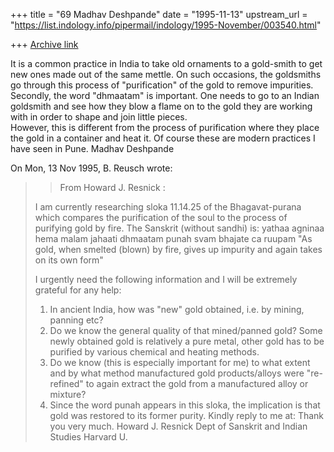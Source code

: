 +++
title = "69 Madhav Deshpande"
date = "1995-11-13"
upstream_url = "https://list.indology.info/pipermail/indology/1995-November/003540.html"

+++
[Archive link](https://list.indology.info/pipermail/indology/1995-November/003540.html)

It is a common practice in India to take old ornaments to a gold-smith to 
get new ones made out of the same mettle.  On such occasions, the 
goldsmiths go through this process of "purification" of the gold to 
remove impurities.  Secondly, the word "dhmaatam" is important.  One 
needs to go to an Indian goldsmith and see how they blow a flame on to 
the gold they are working with in order to shape and join little pieces.  
However, this is different from the process of purification where they 
place the gold in a container and heat it.  Of course these are modern 
practices I have seen in Pune.
	Madhav Deshpande

On Mon, 13 Nov 1995, B. Reusch wrote:

> >From Howard J. Resnick <hrid at aol.com>:
> 
> I am currently researching sloka 11.14.25 of the Bhagavat-purana which
> compares the purification of the soul to the process of purifying gold by
> fire. The Sanskrit (without sandhi) is:
> yathaa agninaa hema malam jahaati
> dhmaatam punah svam bhajate ca ruupam
> "As gold, when smelted (blown) by fire, gives up impurity and again takes on
> its own form"
> 
> I urgently need the following information and I will be extremely grateful
> for any help:
> 1. In ancient India, how was "new" gold obtained, i.e. by mining, panning
> etc?
> 2. Do we know the general quality of that mined/panned gold? Some newly
> obtained gold is relatively a pure metal, other gold has to be purified by
> various chemical and heating methods.
> 3. Do we know (this is especially important for me) to what extent and by
> what method manufactured gold products/alloys were "re-refined" to again
> extract the gold from a manufactured alloy or mixture?
> 4. Since the word punah appears in this sloka, the implication is that gold
> was restored to its former purity.
>    Kindly reply to me at:  <hrid at aol.com>
> Thank you very much.
> Howard J. Resnick
> Dept of Sanskrit and Indian Studies
> Harvard U.
> 
> 
>  
> 





